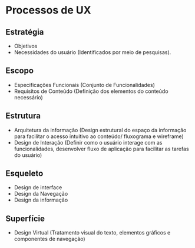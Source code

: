 # Processos de UX

## Estratégia
* Objetivos
* Necessidades do usuário (Identificados por meio de pesquisas).

## Escopo
* Especificações Funcionais (Conjunto de Funcionalidades)
* Requisitos de Conteúdo (Definição dos elementos do conteúdo necessário)

## Estrutura
* Arquitetura da informação (Design estrutural do espaço da informação para facilitar o acesso intuitivo ao conteúdo/ fluxograma e wireframe)
* Design de Interação (Definir como o usuário interage com as funcionalidades, desenvolver fluxo de aplicação para facilitar as tarefas do usuário)

## Esqueleto
* Design de interface
* Design da Navegação
* Design da informação

## Superfície
* Design Virtual (Tratamento visual do texto, elementos gráficos e componentes de navegação)
